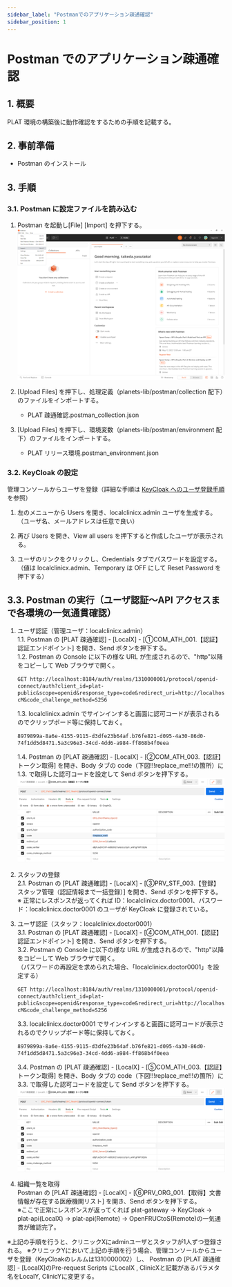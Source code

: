 ```yaml
---
sidebar_label: "Postmanでのアプリケーション疎通確認"
sidebar_position: 1
---
```


# Postman でのアプリケーション疎通確認

## 1. 概要

PLAT 環境の構築後に動作確認をするための手順を記載する。

## 2. 事前準備

- Postman のインストール

## 3. 手順

### 3.1. Postman に設定ファイルを読み込む

1. Postman を起動し[File] [Import] を押下する。  
   ![image.png](../.attachments/image-1b663dd4-3541-409a-bf16-64ffc8dda1d7.png)

2. [Upload Files] を押下し、処理定義（planets-lib/postman/collection 配下）のファイルをインポートする。

   - PLAT 疎通確認.postman_collection.json

3. [Upload Files] を押下し、環境変数（planets-lib/postman/environment 配下）のファイルをインポートする。

   - PLAT リリース環境.postman_environment.json

### 3.2. KeyCloak の設定

管理コンソールからユーザを登録（詳細な手順は [KeyCloak へのユーザ登録手順](../Tips/add_keycloak_user.md) を参照）

1.  左のメニューから Users を開き、localclinicx.admin ユーザを生成する。（ユーザ名、メールアドレスは任意で良い）

2.  再び Users を開き、View all users を押下すると作成したユーザが表示される。

3.  ユーザのリンクをクリックし、Credentials タブでパスワードを設定する。  
    （値は localclinicx.admin、Temporary は OFF にして Reset Password を押下する）

## 3.3. Postman の実行（ユーザ認証〜API アクセスまで各環境の一気通貫確認）

1. ユーザ認証（管理ユーザ：localclinicx.admin）  
   1.1. Postman の [PLAT 疎通確認] - [LocalX] - [①COM_ATH_001.【認証】認証エンドポイント] を開き、Send ボタンを押下する。  
   1.2. Postman の Console に以下の様な URL が生成されるので、"http"以降をコピーして Web ブラウザで開く。

   ```
   GET http://localhost:8184/auth/realms/1310000001/protocol/openid-connect/auth?client_id=plat-public&scope=openid&response_type=code&redirect_uri=http://localhost:18182/callback&code_challenge=E9Melhoa2OwvFrEMTJguCHaoeK1t8URWbuGJSstw-cM&code_challenge_method=S256
   ```

   1.3. localclinicx.admin でサインインすると画面に認可コードが表示されるのでクリップボード等に保持しておく。

   ```
   8979899a-8a6e-4155-9115-d3dfe23b64af.b76fe821-d095-4a30-86d0-74f1dd5d8471.5a3c96e3-34cd-4dd6-a984-ff868b4f0eea
   ```

   1.4. Postman の [PLAT 疎通確認] - [LocalX] - [②COM_ATH_003.【認証】トークン取得] を開き、Body タブの code（下図!!!replace_me!!!の箇所）に 1.3. で取得した認可コードを設定して Send ボタンを押下する。  
   ![image.png](../.attachments/image-postman0001.png)

2. スタッフの登録  
   2.1. Postman の [PLAT 疎通確認] - [LocalX] - [③PRV_STF_003.【登録】スタッフ管理（認証情報まで一括登録）] を開き、Send ボタンを押下する。  
   ※ 正常にレスポンスが返ってくれば ID：localclinicx.doctor0001、パスワード：localclinicx.doctor0001 のユーザが KeyCloak に登録されている。

3. ユーザ認証（スタッフ：localclinicx.doctor0001）  
    3.1. Postman の [PLAT 疎通確認] - [LocalX] - [④COM_ATH_001.【認証】認証エンドポイント] を開き、Send ボタンを押下する。  
    3.2. Postman の Console に以下の様な URL が生成されるので、"http"以降をコピーして Web ブラウザで開く。  
   （パスワードの再設定を求められた場合、「localclinicx.doctor0001」を設定する）

   ```
   GET http://localhost:8184/auth/realms/1310000001/protocol/openid-connect/auth?client_id=plat-public&scope=openid&response_type=code&redirect_uri=http://localhost:18182/callback&code_challenge=E9Melhoa2OwvFrEMTJguCHaoeK1t8URWbuGJSstw-cM&code_challenge_method=S256
   ```

   3.3. localclinicx.doctor0001 でサインインすると画面に認可コードが表示されるのでクリップボード等に保持しておく。

   ```
   8979899a-8a6e-4155-9115-d3dfe23b64af.b76fe821-d095-4a30-86d0-74f1dd5d8471.5a3c96e3-34cd-4dd6-a984-ff868b4f0eea
   ```

   3.4. Postman の [PLAT 疎通確認] - [LocalX] - [⑤COM_ATH_003.【認証】トークン取得] を開き、Body タブの code（下図!!!replace_me!!!の箇所）に 3.3. で取得した認可コードを設定して Send ボタンを押下する。  
    ![image.png](../.attachments/image-postman0002.png)

4. 組織一覧を取得  
   Postman の [PLAT 疎通確認] - [LocalX] - [⑥PRV_ORG_001.【取得】文書情報が存在する医療機関リスト] を開き、Send ボタンを押下する。  
   ※ここで正常にレスポンスが返ってくれば plat-gateway → KeyCloak → plat-api(LocalX) → plat-api(Remote) → OpenFRUCtoS(Remote)の一気通貫が確認完了。
   
※上記の手順を行うと、クリニックXにadminユーザとスタッフが1人ずつ登録される。
※クリニックYにおいて上記の手順を行う場合、管理コンソールからユーザを登録（KeyCloakのレルムは1310000002）し、
 Postman の [PLAT 疎通確認] - [LocalX]のPre-request Scripts にLocalX , ClinicXと記載があるパラメタ名をLocalY, ClinicYに変更する。